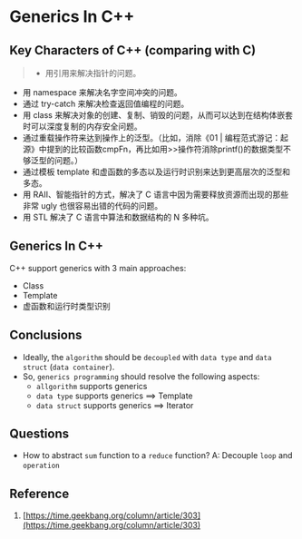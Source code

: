 # Generics In C++


## Key Characters of C++ (comparing with C)

> * 用引用来解决指针的问题。
* 用 namespace 来解决名字空间冲突的问题。
* 通过 try-catch 来解决检查返回值编程的问题。
* 用 class 来解决对象的创建、复制、销毁的问题，从而可以达到在结构体嵌套时可以深度复制的内存安全问题。
* 通过重载操作符来达到操作上的泛型。（比如，消除《01 | 编程范式游记：起源》中提到的比较函数cmpFn，再比如用>>操作符消除printf()的数据类型不够泛型的问题。）
* 通过模板 template 和虚函数的多态以及运行时识别来达到更高层次的泛型和多态。
* 用 RAII、智能指针的方式，解决了 C 语言中因为需要释放资源而出现的那些非常 ugly 也很容易出错的代码的问题。
* 用 STL 解决了 C 语言中算法和数据结构的 N 多种坑。

## Generics In C++

C++ support generics with 3 main approaches:
* Class
* Template
* 虚函数和运行时类型识别


## Conclusions
* Ideally, the `algorithm` should be `decoupled` with `data type` and `data struct` (`data container`). 
* So, `generics programming` should resolve the following aspects:
  * `allgorithm` supports generics
  * `data type` supports generics ==> Template
  * `data struct`  supports generics ==> Iterator


## Questions
* How to abstract `sum` function to a `reduce` function? A: Decouple `loop` and `operation`

## Reference

1. [https://time.geekbang.org/column/article/303](https://time.geekbang.org/column/article/303)
